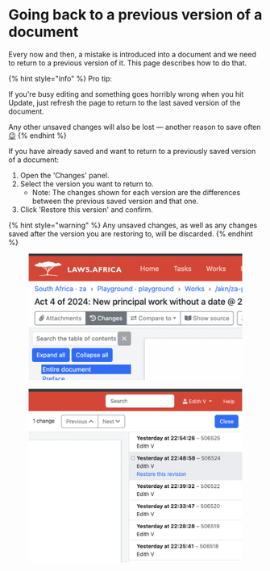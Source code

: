 # Going back to a previous version of a document

Every now and then, a mistake is introduced into a document and we need to return to a previous version of it. This page describes how to do that.

{% hint style="info" %}
Pro tip:

If you're busy editing and something goes horribly wrong when you hit Update, just refresh the page to return to the last saved version of the document.&#x20;

Any other unsaved changes will also be lost — another reason to save often [😉](https://emojipedia.org/winking-face)
{% endhint %}

If you have already saved and want to return to a previously saved version of a document:

1. Open the 'Changes' panel.
2. Select the version you want to return to.&#x20;
   * Note: The changes shown for each version are the differences between the previous saved version and that one.
3. Click 'Restore this version' and confirm.

{% hint style="warning" %}
Any unsaved changes, as well as any changes saved after the version you are restoring to, will be discarded.
{% endhint %}

<figure><img src="../.gitbook/assets/image.png" alt=""><figcaption></figcaption></figure>

<figure><img src="../.gitbook/assets/image (1).png" alt=""><figcaption></figcaption></figure>
